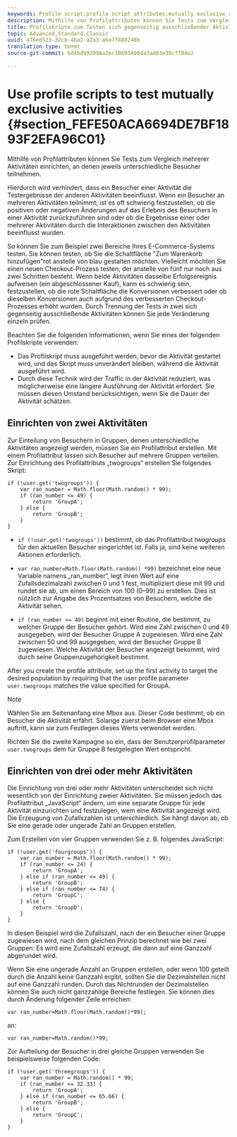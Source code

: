 ```yaml
---
keywords: Profile script;profile script attributes;mutually exclusive activities
description: Mithilfe von Profilattributen können Sie Tests zum Vergleich mehrerer Aktivitäten einrichten, an denen jeweils unterschiedliche Besucher teilnehmen.
title: Profilskripte zum Testen sich gegenseitig ausschließender Aktivitäten verwenden
topic: Advanced,Standard,Classic
uuid: a76ed523-32cb-46a2-a2a3-aba7f880248b
translation-type: tm+mt
source-git-commit: bd46d992998a2ec18693490da3ad03e38cff04e2

---
```



# Use profile scripts to test mutually exclusive activities {#section_FEFE50ACA6694DE7BF1893F2EFA96C01}

Mithilfe von Profilattributen können Sie Tests zum Vergleich mehrerer Aktivitäten einrichten, an denen jeweils unterschiedliche Besucher teilnehmen.

Hierdurch wird verhindert, dass ein Besucher einer Aktivität die Testergebnisse der anderen Aktivitäten beeinflusst. Wenn ein Besucher an mehreren Aktivitäten teilnimmt, ist es oft schwierig festzustellen, ob die positiven oder negativen Änderungen auf das Erlebnis des Besuchers in einer Aktivität zurückzuführen sind oder ob die Ergebnisse einer oder mehrerer Aktivitäten durch die Interaktionen zwischen den Aktivitäten beeinflusst wurden.

So können Sie zum Beispiel zwei Bereiche Ihres E-Commerce-Systems testen. Sie können testen, ob Sie die Schaltfläche &quot;Zum Warenkorb hinzufügen&quot;rot anstelle von blau gestalten möchten. Vielleicht möchten Sie einen neuen Checkout-Prozess testen, der anstelle von fünf nur noch aus zwei Schritten besteht. Wenn beide Aktivitäten dasselbe Erfolgsereignis aufweisen (ein abgeschlossener Kauf), kann es schwierig sein, festzustellen, ob die rote Schaltfläche die Konversionen verbessert oder ob dieselben Konversionen auch aufgrund des verbesserten Checkout-Prozesses erhöht wurden. Durch Trennung der Tests in zwei sich gegenseitig ausschließende Aktivitäten können Sie jede Veränderung einzeln prüfen.

Beachten Sie die folgenden Informationen, wenn Sie eines der folgenden Profilskripte verwenden:

* Das Profilskript muss ausgeführt werden, bevor die Aktivität gestartet wird, und das Skript muss unverändert bleiben, während die Aktivität ausgeführt wird.
* Durch diese Technik wird der Traffic in der Aktivität reduziert, was möglicherweise eine längere Ausführung der Aktivität erfordert. Sie müssen diesen Umstand berücksichtigen, wenn Sie die Dauer der Aktivität schätzen.

## Einrichten von zwei Aktivitäten

Zur Einteilung von Besuchern in Gruppen, denen unterschiedliche Aktivitäten angezeigt werden, müssen Sie ein Profilattribut erstellen. Mit einem Profilattribut lassen sich Besucher auf mehrere Gruppen verteilen. Zur Einrichtung des Profilattributs „twogroups“ erstellen Sie folgendes Skript:

```
if (!user.get('twogroups')) { 
    var ran_number = Math.floor(Math.random() * 99); 
    if (ran_number <= 49) { 
        return 'GroupA'; 
    } else { 
        return 'GroupB'; 
    } 
}
```

* `if (!user.get('twogroups'))` bestimmt, ob das Profilattribut *twogroups* für den aktuellen Besucher eingerichtet ist. Falls ja, sind keine weiteren Aktionen erforderlich.

* `var ran_number=Math.floor(Math.random() *99)` bezeichnet eine neue Variable namens „ran_number“, legt ihren Wert auf eine Zufallsdezimalzahl zwischen 0 und 1 fest, multipliziert diese mit 99 und rundet sie ab, um einen Bereich von 100 (0–99) zu erstellen. Dies ist nützlich zur Angabe des Prozentsatzes von Besuchern, welche die Aktivität sehen.

* `if (ran_number <= 49)` beginnt mit einer Routine, die bestimmt, zu welcher Gruppe der Besucher gehört. Wird eine Zahl zwischen 0 und 49 ausgegeben, wird der Besucher Gruppe A zugewiesen. Wird eine Zahl zwischen 50 und 99 ausgegeben, wird der Besucher Gruppe B zugewiesen. Welche Aktivität der Besucher angezeigt bekommt, wird durch seine Gruppenzugehörigkeit bestimmt.

After you create the profile attribute, set up the first activity to target the desired population by requiring that the user profile parameter `user.twogroups` matches the value specified for GroupA.

>[!NOTE]
>
>Wählen Sie am Seitenanfang eine Mbox aus. Dieser Code bestimmt, ob ein Besucher die Aktivität erfährt. Solange zuerst beim Browser eine Mbox auftritt, kann sie zum Festlegen dieses Werts verwendet werden.

Richten Sie die zweite Kampagne so ein, dass der Benutzerprofilparameter `user.twogroups` dem für Gruppe B festgelegten Wert entspricht.

## Einrichten von drei oder mehr Aktivitäten

Die Einrichtung von drei oder mehr Aktivitäten unterscheidet sich nicht wesentlich von der Einrichtung zweier Aktivitäten. Sie müssen jedoch das Profilattribut „JavaScript“ ändern, um eine separate Gruppe für jede Aktivität einzurichten und festzulegen, wem eine Aktivität angezeigt wird. Die Erzeugung von Zufallszahlen ist unterschiedlich. Sie hängt davon ab, ob Sie eine gerade oder ungerade Zahl an Gruppen erstellen.

Zum Erstellen von vier Gruppen verwenden Sie z. B. folgendes JavaScript:

```
if (!user.get('fourgroups')) { 
    var ran_number = Math.floor​(Math.random() * 99); 
    if (ran_number <= 24) { 
        return 'GroupA'; 
    } else if (ran_number <= 49) { 
        return 'GroupB'; 
    } else if (ran_number <= 74) { 
        return 'GroupC'; 
    } else { 
        return 'GroupD'; 
    } 
}
```

In diesen Beispiel wird die Zufallszahl, nach der ein Besucher einer Gruppe zugewiesen wird, nach dem gleichen Prinzip berechnet wie bei zwei Gruppen: Es wird eine Zufallszahl erzeugt, die dann auf eine Ganzzahl abgerundet wird.

Wenn Sie eine ungerade Anzahl an Gruppen erstellen, oder wenn 100 geteilt durch die Anzahl keine Ganzzahl ergibt, sollten Sie die Dezimalstellen nicht auf eine Ganzzahl runden. Durch das Nichtrunden der Dezimalstellen können Sie auch nicht ganzzahlige Bereiche festlegen. Sie können dies durch Änderung folgender Zeile erreichen:

`var ran_number=Math.floor(Math.random()*99);`

an:

`var ran_number=Math.random()*99;`

Zur Aufteilung der Besucher in drei gleiche Gruppen verwenden Sie beispielsweise folgenden Code:

```
if (!user.get('threegroups')) { 
    var ran_number = Math.random() * 99; 
    if (ran_number <= 32.33) { 
        return 'GroupA'; 
    } else if (ran_number <= 65.66) { 
        return 'GroupB'; 
    } else { 
        return 'GroupC'; 
    } 
}
```
